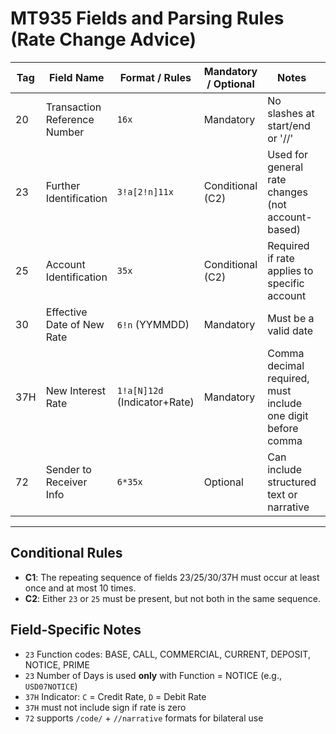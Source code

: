 # MT935 Fields and Parsing Rules (Rate Change Advice)

| Tag | Field Name                   | Format / Rules               | Mandatory / Optional | Notes                                                       | Implementation Status |
| --- | ---------------------------- | ---------------------------- | -------------------- | ----------------------------------------------------------- | --------------------- |
| 20  | Transaction Reference Number | `16x`                        | Mandatory            | No slashes at start/end or '//'                             | ⬜ Planned             |
| 23  | Further Identification       | `3!a[2!n]11x`                | Conditional (C2)     | Used for general rate changes (not account-based)           | ⬜ Planned             |
| 25  | Account Identification       | `35x`                        | Conditional (C2)     | Required if rate applies to specific account                | ⬜ Planned             |
| 30  | Effective Date of New Rate   | `6!n` (YYMMDD)               | Mandatory            | Must be a valid date                                        | ⬜ Planned             |
| 37H | New Interest Rate            | `1!a[N]12d` (Indicator+Rate) | Mandatory            | Comma decimal required, must include one digit before comma | ⬜ Planned             |
| 72  | Sender to Receiver Info      | `6*35x`                      | Optional             | Can include structured text or narrative                    | ⬜ Planned             |

---

## Conditional Rules

* **C1**: The repeating sequence of fields 23/25/30/37H must occur at least once and at most 10 times.
* **C2**: Either `23` or `25` must be present, but not both in the same sequence.

## Field-Specific Notes

* `23` Function codes: BASE, CALL, COMMERCIAL, CURRENT, DEPOSIT, NOTICE, PRIME
* `23` Number of Days is used **only** with Function = NOTICE (e.g., `USD07NOTICE`)
* `37H` Indicator: `C` = Credit Rate, `D` = Debit Rate
* `37H` must not include sign if rate is zero
* `72` supports `/code/` + `//narrative` formats for bilateral use
